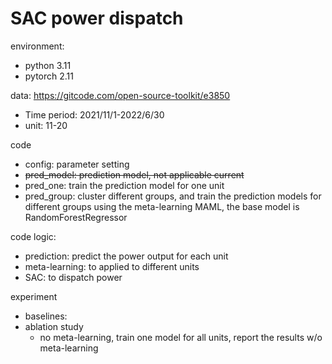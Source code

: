 # SAC power dispatch

environment:
- python 3.11
- pytorch 2.11

data: https://gitcode.com/open-source-toolkit/e3850
- Time period: 2021/11/1-2022/6/30
- unit: 11-20

code
- config: parameter setting
- ~~pred_model: prediction model, not applicable current~~
- pred_one: train the prediction model for one unit
- pred_group: cluster different groups, and train the prediction models for different groups using the meta-learning MAML, the base model is RandomForestRegressor

code logic:
- prediction: predict the power output for each unit
- meta-learning: to applied to different units
- SAC: to dispatch power

experiment
- baselines:
- ablation study
  - no meta-learning, train one model for all units, report the results w/o meta-learning
